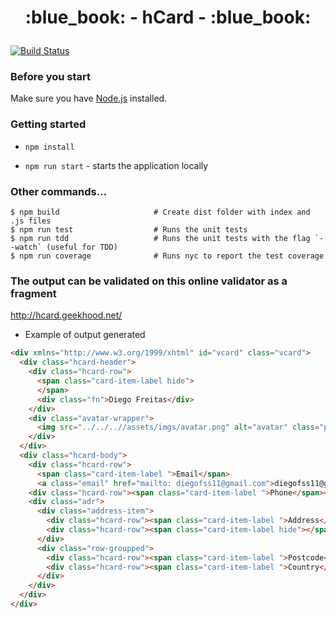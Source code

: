 <h1><p align="center">:blue_book: - hCard - :blue_book:</p></h1>

[![Build Status](https://travis-ci.org/diegofss11/hcard-react.svg?branch=master)](https://travis-ci.org/diegofss11/hcard-react)

### Before you start

Make sure you have [Node.js](https://nodejs.org/en/) installed.

### Getting started
- `npm install`

- `npm run start` - starts the application locally

### Other commands...
```shell
$ npm build                     # Create dist folder with index and .js files
$ npm run test                  # Runs the unit tests
$ npm run tdd                   # Runs the unit tests with the flag `--watch` (useful for TDD)
$ npm run coverage              # Runs nyc to report the test coverage
```


### The output can be validated on this online validator as a fragment
http://hcard.geekhood.net/

- Example of output generated

```html
<div xmlns="http://www.w3.org/1999/xhtml" id="vcard" class="vcard">
  <div class="hcard-header">
    <div class="hcard-row">
      <span class="card-item-label hide">
      </span>
      <div class="fn">Diego Freitas</div>
    </div>
    <div class="avatar-wrapper">
      <img src="../../..//assets/imgs/avatar.png" alt="avatar" class="photo" />
    </div>
  </div>
  <div class="hcard-body">
    <div class="hcard-row">
      <span class="card-item-label ">Email</span>
      <a class="email" href="mailto: diegofss11@gmail.com">diegofss11@gmail.com</a></div>
    <div class="hcard-row"><span class="card-item-label ">Phone</span><span class="tel">041404040</span></div>
    <div class="adr">
      <div class="address-item">
        <div class="hcard-row"><span class="card-item-label ">Address</span><span class="street-address">1115 Sydney Street</span></div>
        <div class="hcard-row"><span class="card-item-label hide"></span><span class="locality">Coogee</span>, <span class="region">NSW</span></div>
      </div>
      <div class="row-groupped">
        <div class="hcard-row"><span class="card-item-label ">Postcode</span><span class="postal-code">2003</span></div>
        <div class="hcard-row"><span class="card-item-label ">Country</span><span class="country-name">Australia</span></div>
      </div>
    </div>
  </div>
</div>
```